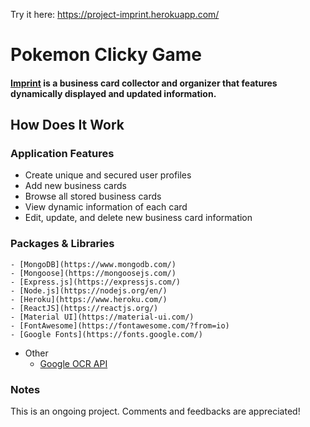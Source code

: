 Try it here: https://project-imprint.herokuapp.com/
# Pokemon Clicky Game

#### [__Imprint__](https://project-imprint.herokuapp.com/) is a business card collector and organizer that features dynamically displayed and updated information.

## How Does It Work

### Application Features
- Create unique and secured user profiles
- Add new business cards
- Browse all stored business cards
- View dynamic information of each card
- Edit, update, and delete new business card information

### Packages & Libraries
    - [MongoDB](https://www.mongodb.com/)
    - [Mongoose](https://mongoosejs.com/)
    - [Express.js](https://expressjs.com/)
    - [Node.js](https://nodejs.org/en/)
    - [Heroku](https://www.heroku.com/)
    - [ReactJS](https://reactjs.org/)
    - [Material UI](https://material-ui.com/)
    - [FontAwesome](https://fontawesome.com/?from=io)
    - [Google Fonts](https://fonts.google.com/)
- Other
    - [Google OCR API](https://cloud.google.com/vision/docs/ocr)

### Notes
This is an ongoing project. Comments and feedbacks are appreciated!
